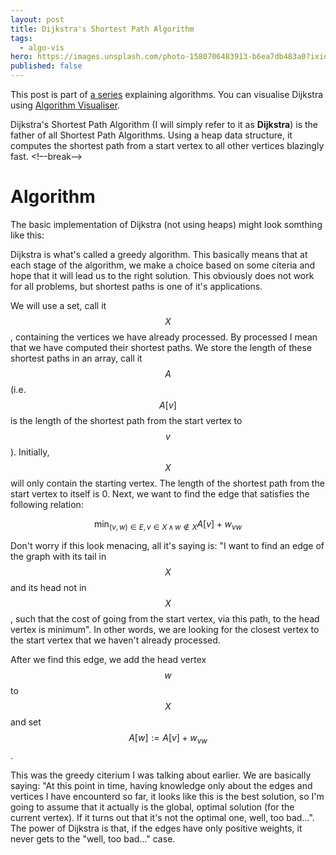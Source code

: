 ```yaml
---
layout: post
title: Dijkstra's Shortest Path Algorithm
tags:
  - algo-vis
hero: https://images.unsplash.com/photo-1580706483913-b6ea7db483a0?ixid=MXwxMjA3fDB8MHxwaG90by1wYWdlfHx8fGVufDB8fHw%3D&ixlib=rb-1.2.1&auto=format&fit=crop&w=1237&q=80
published: false
---
```


This post is part of [a series](/tag/algo-vis/) explaining algorithms. You can visualise Dijkstra using [Algorithm Visualiser](https://algovis.andcov.dev).

Dijkstra's Shortest Path Algorithm (I will simply refer to it as **Dijkstra**) is the father of all Shortest Path Algorithms. Using a heap data structure, it computes the shortest path from a start vertex to all other vertices blazingly fast.
<!–-break-–>

# Algorithm

The basic implementation of Dijkstra (not using heaps) might look somthing like this:

<script src="https://gist.github.com/andcov/21ddb516ae030d1fd9d88a8fc1c60904.js"></script>

Dijkstra is what's called a greedy algorithm. This basically means that at each stage of the algorithm, we make a choice based on some citeria and hope that it will lead us to the right solution. This obviously does not work for all problems, but shortest paths is one of it's applications.

We will use a set, call it $$X$$, containing the vertices we have already processed. By processed I mean that we have computed their shortest paths. We store the length of these shortest paths in an array, call it $$A$$ (i.e. $$A[v]$$ is the length of the shortest path from the start vertex to $$v$$). Initially, $$X$$ will only contain the starting vertex. The length of the shortest path from the start vertex to itself is 0. Next, we want to find the edge that satisfies the following relation:


$$\min_{(v, w) \in E,\, v \in X \, \land \, w \notin X} A[v] + w_{vw}$$


Don't worry if this look menacing, all it's saying is: "I want to find an edge of the graph with its tail in $$X$$ and its head not in $$X$$, such that the cost of going from the start vertex, via this path, to the head vertex is minimum". In other words, we are looking for the closest vertex to the start vertex that we haven't already processed.

After we find this edge, we add the head vertex $$w$$ to $$X$$ and set $$A[w] := A[v] + w_{vw}$$.

This was the greedy citerium I was talking about earlier. We are basically saying: "At this point in time, having knowledge only about the edges and vertices I have encounterd so far, it looks like this is the best solution, so I'm going to assume that it actually is the global, optimal solution (for the current vertex). If it turns out that it's not the optimal one, well, too bad...". The power of Dijkstra is that, if the edges have only positive weights, it never gets to the "well, too bad..." case.





